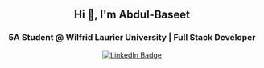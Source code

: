 ## <p align="center">Hi 👋, I'm Abdul-Baseet</p> 
### <p align="center"> 5A Student @ Wilfrid Laurier University | Full Stack Developer </p> 
<div id="badges" align="center">
  <a href="https://www.linkedin.com/in/abdulbaseet/">
   <img src="https://img.shields.io/badge/LinkedIn-blue?style=for-the-badge&logo=linkedin&logoColor=white" alt="LinkedIn Badge"/>
  </a>
</div>

<!--
**AbdulBaseetShabi/AbdulBaseetShabi** is a ✨ _special_ ✨ repository because its `README.md` (this file) appears on your GitHub profile.

Here are some ideas to get you started:

- 🔭 I’m currently working on ...
- 🌱 I’m currently learning ...
- 👯 I’m looking to collaborate on ...
- 🤔 I’m looking for help with ...
- 💬 Ask me about ...
- 📫 How to reach me: ...
- 😄 Pronouns: ...
- ⚡ Fun fact: ...
-->

